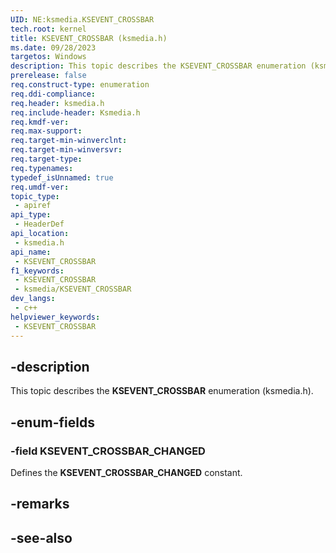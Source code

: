 ```yaml
---
UID: NE:ksmedia.KSEVENT_CROSSBAR
tech.root: kernel
title: KSEVENT_CROSSBAR (ksmedia.h)
ms.date: 09/28/2023
targetos: Windows
description: This topic describes the KSEVENT_CROSSBAR enumeration (ksmedia.h).
prerelease: false
req.construct-type: enumeration
req.ddi-compliance: 
req.header: ksmedia.h
req.include-header: Ksmedia.h
req.kmdf-ver: 
req.max-support: 
req.target-min-winverclnt:
req.target-min-winversvr: 
req.target-type: 
req.typenames: 
typedef_isUnnamed: true
req.umdf-ver: 
topic_type:
 - apiref
api_type:
 - HeaderDef
api_location:
 - ksmedia.h
api_name:
 - KSEVENT_CROSSBAR
f1_keywords:
 - KSEVENT_CROSSBAR
 - ksmedia/KSEVENT_CROSSBAR
dev_langs:
 - c++
helpviewer_keywords:
 - KSEVENT_CROSSBAR
---
```


## -description

This topic describes the **KSEVENT_CROSSBAR** enumeration (ksmedia.h).

## -enum-fields

### -field KSEVENT_CROSSBAR_CHANGED

Defines the **KSEVENT_CROSSBAR_CHANGED** constant.

## -remarks

## -see-also
